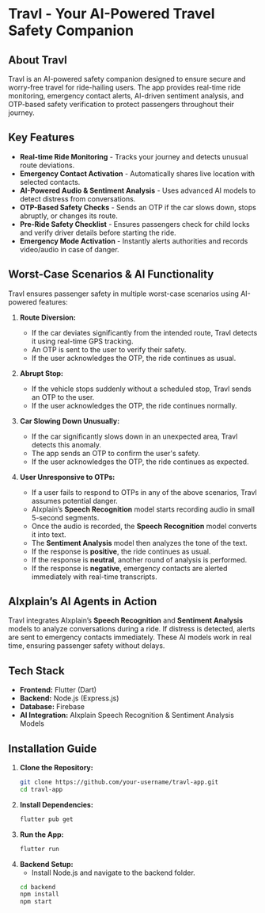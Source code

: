 # Travl - Your AI-Powered Travel Safety Companion  

## About Travl  
Travl is an AI-powered safety companion designed to ensure secure and worry-free travel for ride-hailing users. The app provides real-time ride monitoring, emergency contact alerts, AI-driven sentiment analysis, and OTP-based safety verification to protect passengers throughout their journey.  

## Key Features  
- **Real-time Ride Monitoring** - Tracks your journey and detects unusual route deviations.  
- **Emergency Contact Activation** - Automatically shares live location with selected contacts.  
- **AI-Powered Audio & Sentiment Analysis** - Uses advanced AI models to detect distress from conversations.  
- **OTP-Based Safety Checks** - Sends an OTP if the car slows down, stops abruptly, or changes its route.  
- **Pre-Ride Safety Checklist** - Ensures passengers check for child locks and verify driver details before starting the ride.  
- **Emergency Mode Activation** - Instantly alerts authorities and records video/audio in case of danger.  

## Worst-Case Scenarios & AI Functionality  
Travl ensures passenger safety in multiple worst-case scenarios using AI-powered features:  

1. **Route Diversion:**  
   - If the car deviates significantly from the intended route, Travl detects it using real-time GPS tracking.  
   - An OTP is sent to the user to verify their safety.  
   - If the user acknowledges the OTP, the ride continues as usual.  

2. **Abrupt Stop:**  
   - If the vehicle stops suddenly without a scheduled stop, Travl sends an OTP to the user.  
   - If the user acknowledges the OTP, the ride continues normally.  

3. **Car Slowing Down Unusually:**  
   - If the car significantly slows down in an unexpected area, Travl detects this anomaly.  
   - The app sends an OTP to confirm the user's safety.  
   - If the user acknowledges the OTP, the ride continues as expected.  

4. **User Unresponsive to OTPs:**  
   - If a user fails to respond to OTPs in any of the above scenarios, Travl assumes potential danger.  
   - AIxplain’s **Speech Recognition** model starts recording audio in small 5-second segments.  
   - Once the audio is recorded, the **Speech Recognition** model converts it into text.  
   - The **Sentiment Analysis** model then analyzes the tone of the text.  
   - If the response is **positive**, the ride continues as usual.  
   - If the response is **neutral**, another round of analysis is performed.  
   - If the response is **negative**, emergency contacts are alerted immediately with real-time transcripts.  

## AIxplain’s AI Agents in Action  
Travl integrates AIxplain’s **Speech Recognition** and **Sentiment Analysis** models to analyze conversations during a ride. If distress is detected, alerts are sent to emergency contacts immediately. These AI models work in real time, ensuring passenger safety without delays.  

## Tech Stack  
- **Frontend:** Flutter (Dart)  
- **Backend:** Node.js (Express.js)  
- **Database:** Firebase  
- **AI Integration:** AIxplain Speech Recognition & Sentiment Analysis Models  

## Installation Guide  
1. **Clone the Repository:**  
   ```sh
   git clone https://github.com/your-username/travl-app.git
   cd travl-app
   ```  
2. **Install Dependencies:**  
   ```sh
   flutter pub get
   ```  
3. **Run the App:**  
   ```sh
   flutter run
   ```  
4. **Backend Setup:**  
   - Install Node.js and navigate to the backend folder.  
   ```sh
   cd backend
   npm install
   npm start
   ``` 

